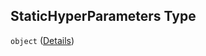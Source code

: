 ## StaticHyperParameters Type

`object` ([Details](pipeline-definition-definitions-hyperparametertrainingjobdefinition-properties-statichyperparameters.md))
